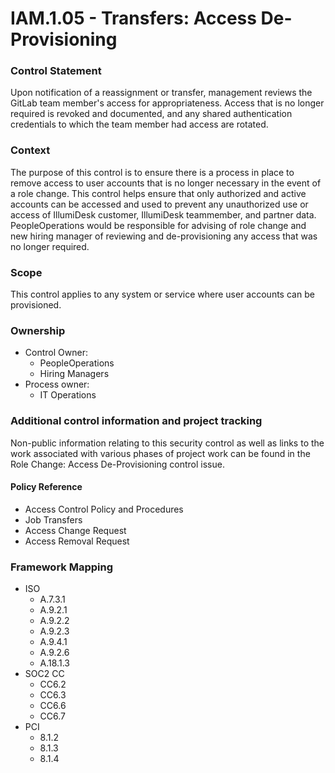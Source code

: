 # IAM.1.05 - Transfers: Access De-Provisioning



### Control Statement

Upon notification of a reassignment or transfer, management reviews the GitLab team member's access for appropriateness. Access that is no longer required is revoked and documented, and any shared authentication credentials to which the team member had access are rotated.

###  Context

The purpose of this control is to ensure there is a process in place to remove access to user accounts that is no longer necessary in the event of a role change. This control helps ensure that only authorized and active accounts can be accessed and used to prevent any unauthorized use or access of IllumiDesk customer, IllumiDesk teammember, and partner data. PeopleOperations would be responsible for advising of role change and new hiring manager of reviewing and de-provisioning any access that was no longer required.

###  Scope

This control applies to any system or service where user accounts can be provisioned.

###  Ownership

* Control Owner:
  * PeopleOperations
  * Hiring Managers
* Process owner:
  * IT Operations

###  Additional control information and project tracking

Non-public information relating to this security control as well as links to the work associated with various phases of project work can be found in the Role Change: Access De-Provisioning control issue.

####  Policy Reference

* Access Control Policy and Procedures
* Job Transfers
* Access Change Request
* Access Removal Request

###  Framework Mapping

* ISO
  * A.7.3.1
  * A.9.2.1
  * A.9.2.2
  * A.9.2.3
  * A.9.4.1
  * A.9.2.6
  * A.18.1.3
* SOC2 CC
  * CC6.2
  * CC6.3
  * CC6.6
  * CC6.7
* PCI
  * 8.1.2
  * 8.1.3
  * 8.1.4

